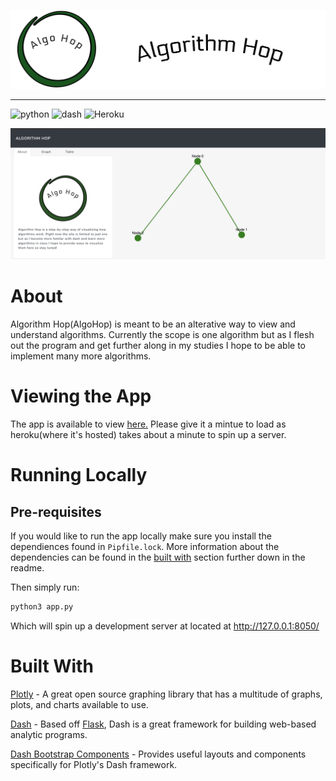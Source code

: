 
[![Algorithm Hop](assets/algobanner.png)](https://ab-algorithmhop.herokuapp.com)

---

![python] ![dash] ![Heroku]

![Viewport](assets/algoviewport.png)

[python]: https://img.shields.io/github/pipenv/locked/python-version/ablades/algohop?style=flat-square 

[dash]: https://img.shields.io/github/pipenv/locked/dependency-version/ablades/algohop/dash?style=flat-square

[Heroku]: https://img.shields.io/badge/heroku-deployed-brightgreen?style=flat-square

# About

Algorithm Hop(AlgoHop) is meant to be an alterative way to view and understand algorithms. Currently the scope is one algorithm but as I flesh out the program and get further along in my studies I hope to be able to implement many more algorithms.

# Viewing the App

The app is available to view [here.](https://ab-algorithmhop.herokuapp.com/) Please give it a mintue to load as heroku(where it's hosted) takes about a minute to spin up a server.

# Running Locally

## Pre-requisites
If you would like to run the app locally make sure you install the dependiences found in `Pipfile.lock`.
More information about the dependencies can be found in the [built with](#built-with) section further down in the readme.


Then simply run:

```bash 
python3 app.py
```

Which will spin up a development server at located at http://127.0.0.1:8050/


# Built With

[Plotly](https://plot.ly/graphing-libraries/) - A great open source graphing library that has a multitude of graphs, plots, and charts available to use.

[Dash](https://dash.plot.ly/) - Based off [Flask](https://palletsprojects.com/p/flask/), Dash is a great framework for building web-based analytic programs.

[Dash Bootstrap Components](https://dash-bootstrap-components.opensource.faculty.ai/) - Provides useful layouts and components specifically for Plotly's Dash framework.






